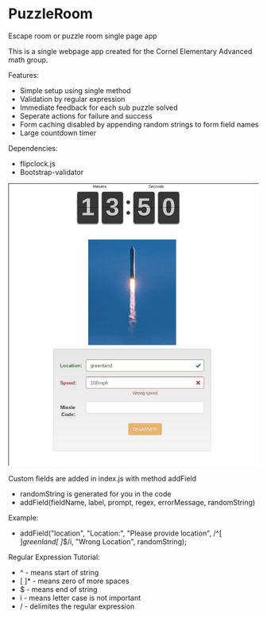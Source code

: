 # PuzzleRoom
Escape room or puzzle room single page app

This is a single webpage app created for the Cornel Elementary Advanced math group. 

Features:
* Simple setup using single method
* Validation by regular expression
* Immediate feedback for each sub puzzle solved
* Seperate actions for failure and success
* Form caching disabled by appending random strings to form field names
* Large countdown timer

Dependencies:
* flipclock.js
* Bootstrap-validator

![Sample Image](images/Sample.jpg "Sample Page")

Custom fields are added in index.js with method addField
*  randomString is generated for you in the code
*  addField(fieldName, label, prompt, regex, errorMessage, randomString)
  
Example:
*  addField("location", "Location:", "Please provide location",
            /^[ ]*greenland[ ]*$/i, "Wrong Location", randomString);
            
Regular Expression Tutorial:
*    ^ - means start of string
*    [ ]* - means zero of more spaces
*    $ - means end of string
*    i - means letter case is not important
*    / - delimites the regular expression
